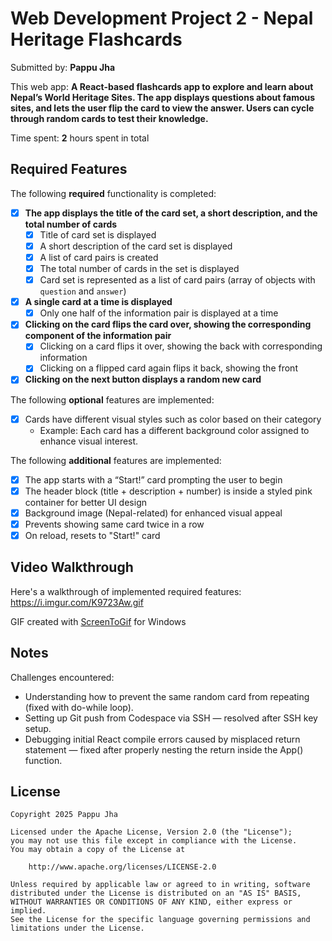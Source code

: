 # Web Development Project 2 - Nepal Heritage Flashcards

Submitted by: **Pappu Jha**

This web app: **A React-based flashcards app to explore and learn about Nepal’s World Heritage Sites. The app displays questions about famous sites, and lets the user flip the card to view the answer. Users can cycle through random cards to test their knowledge.**

Time spent: **2** hours spent in total

## Required Features

The following **required** functionality is completed:

- [x] **The app displays the title of the card set, a short description, and the total number of cards**
  - [x] Title of card set is displayed 
  - [x] A short description of the card set is displayed 
  - [x] A list of card pairs is created
  - [x] The total number of cards in the set is displayed 
  - [x] Card set is represented as a list of card pairs (array of objects with `question` and `answer`)

- [x] **A single card at a time is displayed**
  - [x] Only one half of the information pair is displayed at a time

- [x] **Clicking on the card flips the card over, showing the corresponding component of the information pair**
  - [x] Clicking on a card flips it over, showing the back with corresponding information 
  - [x] Clicking on a flipped card again flips it back, showing the front

- [x] **Clicking on the next button displays a random new card**

The following **optional** features are implemented:

- [x] Cards have different visual styles such as color based on their category
  - Example: Each card has a different background color assigned to enhance visual interest.

The following **additional** features are implemented:

- [x] The app starts with a “Start!” card prompting the user to begin
- [x] The header block (title + description + number) is inside a styled pink container for better UI design
- [x] Background image (Nepal-related) for enhanced visual appeal
- [x] Prevents showing same card twice in a row
- [x] On reload, resets to "Start!" card

## Video Walkthrough

Here's a walkthrough of implemented required features: https://i.imgur.com/K9723Aw.gif

GIF created with [ScreenToGif](https://www.screentogif.com/) for Windows

## Notes

Challenges encountered:
- Understanding how to prevent the same random card from repeating (fixed with do-while loop).
- Setting up Git push from Codespace via SSH — resolved after SSH key setup.
- Debugging initial React compile errors caused by misplaced return statement — fixed after properly nesting the return inside the App() function.

## License

    Copyright 2025 Pappu Jha

    Licensed under the Apache License, Version 2.0 (the "License");
    you may not use this file except in compliance with the License.
    You may obtain a copy of the License at

        http://www.apache.org/licenses/LICENSE-2.0

    Unless required by applicable law or agreed to in writing, software
    distributed under the License is distributed on an "AS IS" BASIS,
    WITHOUT WARRANTIES OR CONDITIONS OF ANY KIND, either express or implied.
    See the License for the specific language governing permissions and
    limitations under the License.